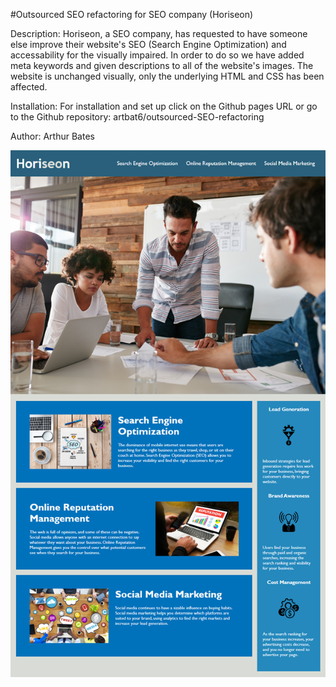 #Outsourced SEO refactoring for SEO company (Horiseon)

Description:
Horiseon, a SEO company, has requested to have someone else improve their website's SEO (Search Engine Optimization) and accessability for the visually impaired.  In order to do so we have added meta keywords and given descriptions to all of the website's images.  The website is unchanged visually, only the underlying HTML and CSS has been affected.

Installation:
For installation and set up click on the Github pages URL 
or go to the Github repository: artbat6/outsourced-SEO-refactoring

Author: Arthur Bates

![screenshot](Develop/assets/images/screenshot.png)